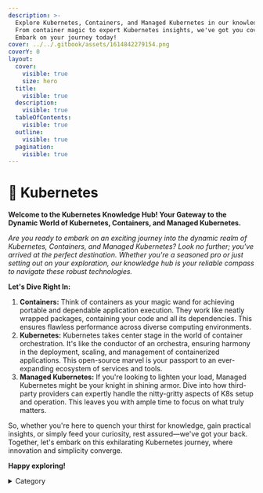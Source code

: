 ```yaml
---
description: >-
  Explore Kubernetes, Containers, and Managed Kubernetes in our knowledge hub.
  From container magic to expert Kubernetes insights, we've got you covered.
  Embark on your journey today!
cover: ../../.gitbook/assets/1614842279154.png
coverY: 0
layout:
  cover:
    visible: true
    size: hero
  title:
    visible: true
  description:
    visible: true
  tableOfContents:
    visible: true
  outline:
    visible: true
  pagination:
    visible: true
---
```


# 🐋 Kubernetes

**Welcome to the Kubernetes Knowledge Hub! Your Gateway to the Dynamic World of Kubernetes, Containers, and Managed Kubernetes.**

_Are you ready to embark on an exciting journey into the dynamic realm of Kubernetes, Containers, and Managed Kubernetes? Look no further; you've arrived at the perfect destination. Whether you're a seasoned pro or just setting out on your exploration, our knowledge hub is your reliable compass to navigate these robust technologies._

**Let's Dive Right In:**

1. **Containers:** Think of containers as your magic wand for achieving portable and dependable application execution. They work like neatly wrapped packages, containing your code and all its dependencies. This ensures flawless performance across diverse computing environments.
2. **Kubernetes:** Kubernetes takes center stage in the world of container orchestration. It's like the conductor of an orchestra, ensuring harmony in the deployment, scaling, and management of containerized applications. This open-source marvel is your passport to an ever-expanding ecosystem of services and tools.
3. **Managed Kubernetes:** If you're looking to lighten your load, Managed Kubernetes might be your knight in shining armor. Dive into how third-party providers can expertly handle the nitty-gritty aspects of K8s setup and operation. This leaves you with ample time to focus on what truly matters.

So, whether you're here to quench your thirst for knowledge, gain practical insights, or simply feed your curiosity, rest assured—we've got your back. Together, let's embark on this exhilarating Kubernetes journey, where innovation and simplicity converge.

**Happy exploring!**

<details>

<summary>Category</summary>

Kubernetes, cloud computing, DevOps, cloud services, hosting platform, container orchestration, cloud infrastructure, cloud deployment, cloud management, cloud technology, cloud solutions&#x20;

</details>
